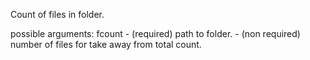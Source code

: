 Count of files in folder.

possible arguments:
fcount <PATH> <TAKE AWAY NUMER OF FILES>
<PATH> - (required) path to folder.
<TAKE AWAY NUMER OF FILES> - (non required) number of files for take away from total count.
